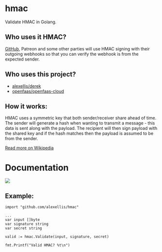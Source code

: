 # hmac

Validate HMAC in Golang.

## Who uses it HMAC?

[GitHub](https://developer.github.com/webhooks/securing/), Patreon and some other parties will use HMAC signing with their outgoing webhooks so that you can verify the webhook is from the expected sender.

## Who uses this project?

* [alexellis/derek](https://github.com/alexellis/derek/)
* [openfaas/openfaas-cloud](https://github.com/openfaas/openfaas-cloud/)

## How it works:

HMAC uses a symmetric key that both sender/receiver share ahead of time. The sender will generate a hash when wanting to transmit a message - this data is sent along with the payload. The recipient will then sign payload with the shared key and if the hash matches then the payload is assumed to be from the sender.

[Read more on Wikipedia](https://en.wikipedia.org/wiki/HMAC)

# Documentation

[![](https://godoc.org/github.com/alexellis/hmac?status.svg)](http://godoc.org/github.com/alexellis/hmac)

## Example:

```
import "github.com/alexellis/hmac"

...
var input []byte
var signature string
var secret string

valid := hmac.Validate(input, signature, secret)

fmt.Printf("Valid HMAC? %t\n")
```
